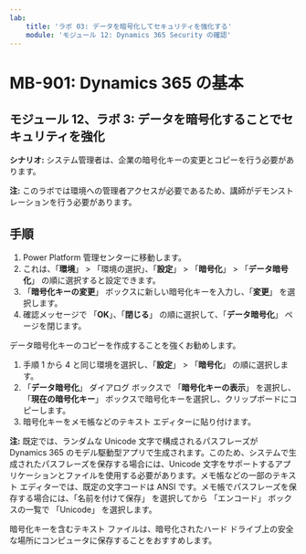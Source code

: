 ```yaml
---
lab:
    title: 'ラボ 03: データを暗号化してセキュリティを強化する'
    module: 'モジュール 12: Dynamics 365 Security の確認'
---
```


# MB-901: Dynamics 365 の基本
## モジュール 12、ラボ 3: データを暗号化することでセキュリティを強化

**シナリオ:** システム管理者は、企業の暗号化キーの変更とコピーを行う必要があります。

**注:**  このラボでは環境への管理者アクセスが必要であるため、講師がデモンストレーションを行う必要があります。

## 手順

1. Power Platform 管理センターに移動します。  
1. これは、「**環境**」  > 「環境の選択」、「**設定**」  > 「**暗号化**」  > 「**データ暗号化**」 の順に選択すると設定できます。
1. 「**暗号化キーの変更**」 ボックスに新しい暗号化キーを入力し、「**変更**」 を選択します。
1. 確認メッセージで 「**OK**」、「**閉じる**」 の順に選択して、「**データ暗号化**」 ページを閉じます。

データ暗号化キーのコピーを作成することを強くお勧めします。

1. 手順 1 から 4 と同じ環境を選択し、「**設定**」  > 「**暗号化**」 の順に選択します。
1. 「**データ暗号化**」 ダイアログ ボックスで 「**暗号化キーの表示**」 を選択し、「**現在の暗号化キー**」 ボックスで暗号化キーを選択し、クリップボードにコピーします。
1. 暗号化キーをメモ帳などのテキスト エディターに貼り付けます。

**注:** 既定では、ランダムな Unicode 文字で構成されるパスフレーズが Dynamics 365 のモデル駆動型アプリで生成されます。このため、システムで生成されたパスフレーズを保存する場合には、Unicode 文字をサポートするアプリケーションとファイルを使用する必要があります。メモ帳などの一部のテキスト エディターでは、既定の文字コードは ANSI です。メモ帳でパスフレーズを保存する場合には、「名前を付けて保存」 を選択してから 「エンコード」 ボックスの一覧で 「Unicode」 を選択します。

暗号化キーを含むテキスト ファイルは、暗号化されたハード ドライブ上の安全な場所にコンピュータに保存することをおすすめします。
